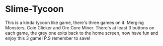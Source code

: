 # Slime-Tycoon
This is a kinda tycoon like game, there's three games on it. Merging Monsters, Coin Clicker and Ore Core Miner. There's at least 3 buttons on each game, the grey one exits back to the home screen, now have fun and enjoy this 3 game! P.S remember to save!
